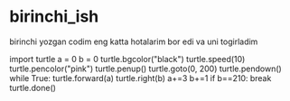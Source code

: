 # birinchi_ish
birinchi yozgan codim eng katta hotalarim bor edi va uni togirladim

import turtle
a = 0
b = 0
turtle.bgcolor("black")
turtle.speed(10)
turtle.pencolor("pink")
turtle.penup()
turtle.goto(0, 200)
turtle.pendown()
while True:
    turtle.forward(a)
    turtle.right(b)
    a+=3
    b+=1
    if b==210:
        break
turtle.done()
